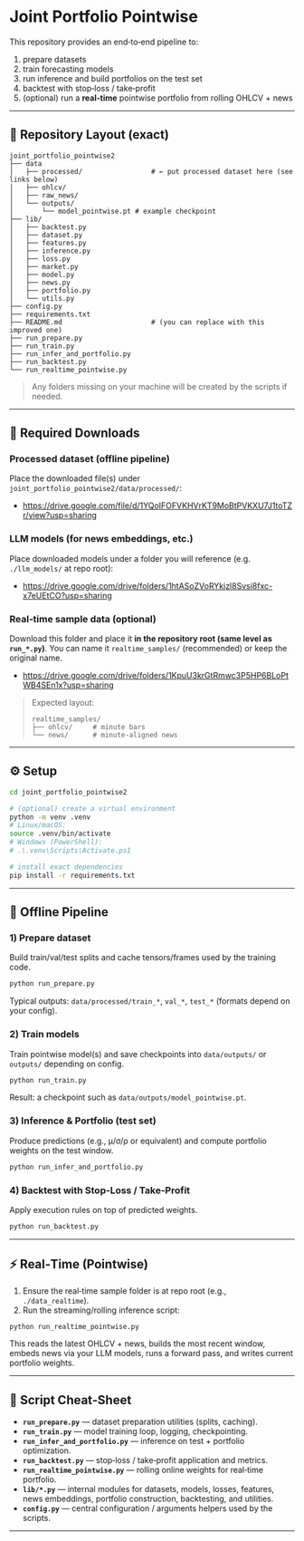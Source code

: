 # Joint Portfolio Pointwise

This repository provides an end‑to‑end pipeline to:
1) prepare datasets  
2) train forecasting models  
3) run inference and build portfolios on the test set  
4) backtest with stop‑loss / take‑profit  
5) (optional) run a **real‑time** pointwise portfolio from rolling OHLCV + news

---

## 📁 Repository Layout (exact)

```
joint_portfolio_pointwise2
├── data
│   ├── processed/                 # ← put processed dataset here (see links below)
│   ├── ohlcv/
│   ├── raw_news/
│   └── outputs/
│       └── model_pointwise.pt # example checkpoint
├── lib/
│   ├── backtest.py
│   ├── dataset.py
│   ├── features.py
│   ├── inference.py
│   ├── loss.py
│   ├── market.py
│   ├── model.py
│   ├── news.py
│   ├── portfolio.py
│   └── utils.py
├── config.py
├── requirements.txt
├── README.md                      # (you can replace with this improved one)
├── run_prepare.py
├── run_train.py
├── run_infer_and_portfolio.py
├── run_backtest.py
└── run_realtime_pointwise.py
```

> Any folders missing on your machine will be created by the scripts if needed.

---

## 🔗 Required Downloads

### Processed dataset (offline pipeline)
Place the downloaded file(s) under `joint_portfolio_pointwise2/data/processed/`:

- https://drive.google.com/file/d/1YQoIFOFVKHVrKT9MoBtPVKXU7J1toTZr/view?usp=sharing

### LLM models (for news embeddings, etc.)
Place downloaded models under a folder you will reference (e.g. `./llm_models/` at repo root):

- https://drive.google.com/drive/folders/1htASoZVoRYkjzl8Svsi8fxc-x7eUEtCO?usp=sharing


### Real‑time sample data (optional)
Download this folder and place it **in the repository root (same level as `run_*.py`)**. You can name it `realtime_samples/` (recommended) or keep the original name.

- https://drive.google.com/drive/folders/1KpuU3krGtRmwc3P5HP6BLoPtWB4SEn1x?usp=sharing

> Expected layout:
> ```
> realtime_samples/
> ├── ohlcv/     # minute bars
> └── news/      # minute‑aligned news
> ```

---

## ⚙️ Setup

```bash
cd joint_portfolio_pointwise2

# (optional) create a virtual environment
python -m venv .venv
# Linux/macOS:
source .venv/bin/activate
# Windows (PowerShell):
# .\.venv\Scripts\Activate.ps1

# install exact dependencies
pip install -r requirements.txt
```

---

## 🚀 Offline Pipeline

### 1) Prepare dataset
Build train/val/test splits and cache tensors/frames used by the training code.
```bash
python run_prepare.py   
```
Typical outputs: `data/processed/train_*`, `val_*`, `test_*` (formats depend on your config).

### 2) Train models
Train pointwise model(s) and save checkpoints into `data/outputs/` or `outputs/` depending on config.
```bash
python run_train.py   
```
Result: a checkpoint such as `data/outputs/model_pointwise.pt`.

### 3) Inference & Portfolio (test set)
Produce predictions (e.g., μ/σ/ρ or equivalent) and compute portfolio weights on the test window.
```bash
python run_infer_and_portfolio.py   

```

### 4) Backtest with Stop‑Loss / Take‑Profit
Apply execution rules on top of predicted weights.
```bash
python run_backtest.py  
```

---

## ⚡ Real‑Time (Pointwise)

1) Ensure the real‑time sample folder is at repo root (e.g., `./data_realtime`).  
2) Run the streaming/rolling inference script:
```bash
python run_realtime_pointwise.py  
```
This reads the latest OHLCV + news, builds the most recent window, embeds news via your LLM models, runs a forward pass, and writes current portfolio weights.

---

## 🧩 Script Cheat‑Sheet

- **`run_prepare.py`** — dataset preparation utilities (splits, caching).  
- **`run_train.py`** — model training loop, logging, checkpointing.  
- **`run_infer_and_portfolio.py`** — inference on test + portfolio optimization.  
- **`run_backtest.py`** — stop‑loss / take‑profit application and metrics.  
- **`run_realtime_pointwise.py`** — rolling online weights for real‑time portfolio.  
- **`lib/*.py`** — internal modules for datasets, models, losses, features, news embeddings, portfolio construction, backtesting, and utilities.  
- **`config.py`** — central configuration / arguments helpers used by the scripts.

---
